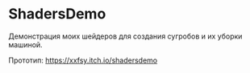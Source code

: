 # ShadersDemo

Демонстрация моих шейдеров для создания сугробов и их уборки машиной.

Прототип: https://xxfsy.itch.io/shadersdemo
